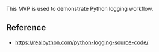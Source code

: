 
This MVP is used to demonstrate Python logging workflow.

## Reference
- https://realpython.com/python-logging-source-code/
